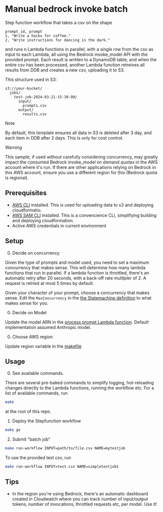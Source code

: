 # Manual bedrock invoke batch

Step function workflow that takes a csv on the shape

```csv
prompt_id, prompt
1, "Write a haiku for coffee."
2, "Write instructions for dancing in the dark."
```

and runs n Lambda functions in parallel, with a single row from the csv as input to each Lambda, all using the Bedrock invoke_model API with the provided prompt. Each result is written to a DynamoDB table, and when the entire csv has been processed, another Lambda function retreives all results from DDB and creates a new csv, uploading it to S3.

This structure used in S3:

```
s3://your-bucket/
  jobs/
    test-job-2024-03-21-15-30-00/
      input/
        prompts.csv
      output/
        results.csv
```

> [!NOTE]  
> By default, this template ensures all data in S3 is deleted after 3 day, and each item in DDB after 2 days. This is only for cost control.

> [!WARNING]  
> This sample, if used without carefully considering concurrency, may greatly impact the consumed Bedrock invoke_model on demand quotas in the AWS account where it's run. If there are other applications relying on Bedrock in this AWS account, ensure you use a different region for this (Bedrock quota is regional).

## Prerequisites

- [AWS CLI](https://docs.aws.amazon.com/cli/latest/userguide/getting-started-install.html) installed. This is used for uploading data to s3 and deploying cloudformatio.
- [AWS SAM CLI](https://docs.aws.amazon.com/serverless-application-model/latest/developerguide/install-sam-cli.html) installed. This is a convencience CLI, simplifying building and deploying cloudformation.
- Active AWS credentials in current environment

## Setup

0. Decide on concurrency

Given the type of prompts and model used, you need to set a maximum concurrency that makes sense. This will determine how many lambda functions that run in parallel. If a lambda function is throttled, there's an automatic retry after 20 seconds, with a back-off rate multipler of 2. A request is retried at most 5 times by default.

Given your character of your prompt, choose a concurrency that makes sense. Edit the `MaxConcurrency` in the [the Statemachine definition](statemachine/definition.asl.yaml) to what makes sense for you.

0. Decide on Model

Update the model ARN in the [process prompt Lambda function](process_prompt/app.py). Default implementation assumed Anthropic model.

0. Choose AWS region

Update region variable in the [makefile](./makefile)

## Usage

0. See available commands.

There are several pre-baked commands to simplify logging, hot-reloading changes directly to the Lambda functions, running the workflow etc. For a list of available commands, run

```bash
make
```

at the root of this repo.

1. Deploy the Stepfunction workflow

```bash
make go
```

2. Submit "batch job"

```bash
make run-workflow INPUT=path/to/file.csv NAME=mytestjob
```

To use the provided test csv, run

```bash
make run-workflow INPUT=test.csv NAME=simpletestjob1
```

## Tips

- In the region you're using Bedrock, there's an automatic dashboard created in Cloudwatch where you can track number of input/output tokens, number of invocations, throttled requests etc, per model. Use it!
